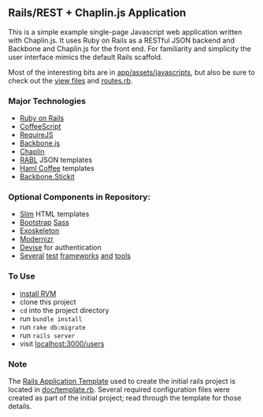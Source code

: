 ## Rails/REST + Chaplin.js Application

This is a simple example single-page Javascript web application written with Chaplin.js. It uses Ruby on Rails as a RESTful JSON backend and Backbone and Chaplin.js for the front end. For familiarity and simplicity the user interface mimics the default Rails scaffold.

Most of the interesting bits are in [app/assets/javascripts](https://github.com/ptb/chaplin_rest/tree/master/app/assets/javascripts), but also be sure to check out the [view files](https://github.com/ptb/chaplin_rest/tree/master/app/views) and [routes.rb](https://github.com/ptb/chaplin_rest/blob/master/config/routes.rb).

### Major Technologies

- [Ruby on Rails](http://rubyonrails.org/)
- [CoffeeScript](http://coffeescript.org/)
- [RequireJS](http://requirejs.org/)
- [Backbone.js](http://backbonejs.org/)
- [Chaplin](http://chaplinjs.org/)
- [RABL](https://github.com/nesquena/rabl) JSON templates
- [Haml Coffee](https://github.com/netzpirat/haml_coffee_assets) templates
- [Backbone.Stickit](http://nytimes.github.io/backbone.stickit/)

### Optional Components in Repository:

- [Slim](http://slim-lang.com/) HTML templates
- [Bootstrap](http://getbootstrap.com/) [Sass](http://sass-lang.com/)
- [Exoskeleton](http://exosjs.com/)
- [Modernizr](http://modernizr.com/)
- [Devise](http://devise.plataformatec.com.br/) for authentication
- [Several](http://rspec.info/) [test](https://github.com/modeset/teaspoon) [frameworks](http://jnicklas.github.io/capybara/) [and](http://phantomjs.org/) [tools](http://docs.seleniumhq.org/)

### To Use
- [install RVM](https://github.com/ptb/middleman-slim-blog/blob/master/README.md)
- clone this project
- `cd` into the project directory
- run `bundle install`
- run `rake db:migrate`
- run `rails server`
- visit [localhost:3000/users](http://localhost:3000/users)

### Note

The [Rails Application Template](http://guides.rubyonrails.org/rails_application_templates.html) used to create the initial rails project is located in [doc/template.rb](https://github.com/ptb/chaplin_rest/blob/master/doc/template.rb). Several required configuration files were created as part of the initial project; read through the template for those details.
